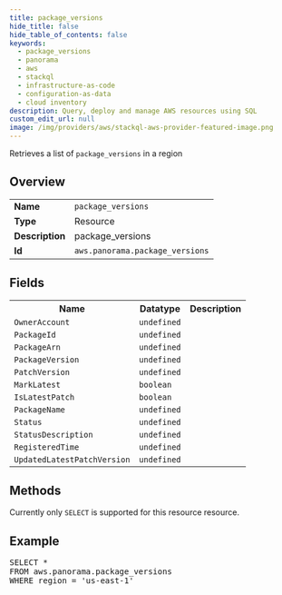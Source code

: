 ```yaml
---
title: package_versions
hide_title: false
hide_table_of_contents: false
keywords:
  - package_versions
  - panorama
  - aws
  - stackql
  - infrastructure-as-code
  - configuration-as-data
  - cloud inventory
description: Query, deploy and manage AWS resources using SQL
custom_edit_url: null
image: /img/providers/aws/stackql-aws-provider-featured-image.png
---
```

Retrieves a list of <code>package_versions</code> in a region

## Overview
<table><tbody>
<tr><td><b>Name</b></td><td><code>package_versions</code></td></tr>
<tr><td><b>Type</b></td><td>Resource</td></tr>
<tr><td><b>Description</b></td><td>package_versions</td></tr>
<tr><td><b>Id</b></td><td><code>aws.panorama.package_versions</code></td></tr>
</tbody></table>

## Fields
<table><tbody>
<tr><th>Name</th><th>Datatype</th><th>Description</th></tr>
<tr><td><code>OwnerAccount</code></td><td><code>undefined</code></td><td></td></tr>
<tr><td><code>PackageId</code></td><td><code>undefined</code></td><td></td></tr>
<tr><td><code>PackageArn</code></td><td><code>undefined</code></td><td></td></tr>
<tr><td><code>PackageVersion</code></td><td><code>undefined</code></td><td></td></tr>
<tr><td><code>PatchVersion</code></td><td><code>undefined</code></td><td></td></tr>
<tr><td><code>MarkLatest</code></td><td><code>boolean</code></td><td></td></tr>
<tr><td><code>IsLatestPatch</code></td><td><code>boolean</code></td><td></td></tr>
<tr><td><code>PackageName</code></td><td><code>undefined</code></td><td></td></tr>
<tr><td><code>Status</code></td><td><code>undefined</code></td><td></td></tr>
<tr><td><code>StatusDescription</code></td><td><code>undefined</code></td><td></td></tr>
<tr><td><code>RegisteredTime</code></td><td><code>undefined</code></td><td></td></tr>
<tr><td><code>UpdatedLatestPatchVersion</code></td><td><code>undefined</code></td><td></td></tr>

</tbody></table>

## Methods
Currently only <code>SELECT</code> is supported for this resource resource.

## Example
<pre>
SELECT *<br/>FROM aws.panorama.package_versions<br/>WHERE region = 'us-east-1'
</pre>
